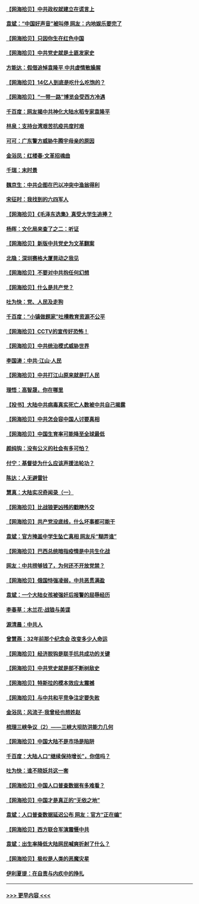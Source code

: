 #### [【网海拾贝】中共政权就建立在谎言上](../pages/nsc993/n12981880.md?t=05290351) 
#### [袁斌：“中国好声音”被叫停 网友：内地娱乐要完了](../pages/nsc993/n12981826.md?t=05290351) 
#### [【网海拾贝】只因你生在红色中国](../pages/nsc993/n12979096.md?t=05290351) 
#### [【网海拾贝】中共党史就是土匪发家史](../pages/nsc993/n12976478.md?t=05290351) 
#### [方能达：假借追悼袁隆平 中共虚情散臊腥](../pages/nsc993/n12976396.md?t=05290351) 
#### [【网海拾贝】14亿人到底是吃什么吃饱的？](../pages/nsc993/n12974125.md?t=05290351) 
#### [【网海拾贝】“一带一路”博览会受西方冷遇](../pages/nsc993/n12971787.md?t=05290351) 
#### [千百度：网友揭中共神化大陆水稻专家袁隆平](../pages/nsc993/n12971733.md?t=05290351) 
#### [林泉：支持台湾艰苦抗疫共度时艰](../pages/nsc993/n12971350.md?t=05290351) 
#### [可可：广东警方威胁牛腾宇母亲的原因](../pages/nsc993/n12971100.md?t=05290351) 
#### [金浴凤：红楼春·文革招魂曲](../pages/nsc993/n12970354.md?t=05290351) 
#### [千瑞：末时景](../pages/nsc993/n12970337.md?t=05290351) 
#### [魏京生：中共企图在巴以冲突中渔翁得利](../pages/nsc993/n12970286.md?t=05290351) 
#### [宋征时：我找到的六四军人](../pages/nsc993/n12970213.md?t=05290351) 
#### [【网海拾贝】《毛泽东选集》真受大学生追捧？](../pages/nsc993/n12968779.md?t=05290351) 
#### [杨晖：文化局来查了之二：听证](../pages/nsc993/n12966528.md?t=05290351) 
#### [【网海拾贝】新版中共党史为文革翻案](../pages/nsc993/n12967526.md?t=05290351) 
#### [北隐：深圳赛格大厦晃动之我见](../pages/nsc993/n12967393.md?t=05290351) 
#### [【网海拾贝】不要对中共抱任何幻想](../pages/nsc993/n12965222.md?t=05290351) 
#### [【网海拾贝】什么是共产党？](../pages/nsc993/n12962781.md?t=05290351) 
#### [吐为快：党、人民及走狗](../pages/nsc993/n12962747.md?t=05290351) 
#### [千百度：“小镇做题家”吐槽教育资源不公平](../pages/nsc993/n12962705.md?t=05290351) 
#### [【网海拾贝】CCTV的宣传好恐怖！](../pages/nsc993/n12959984.md?t=05290351) 
#### [【网海拾贝】中共统治模式威胁世界](../pages/nsc993/n12957622.md?t=05290351) 
#### [李国涛：中共‧江山‧人民](../pages/nsc993/n12957502.md?t=05290351) 
#### [【网海拾贝】中共打江山原来就是打人民](../pages/nsc993/n12954345.md?t=05290351) 
#### [理悟：高智晟，你在哪里](../pages/nsc993/n12953115.md?t=05290351) 
#### [【投书】大陆中共病毒真实死亡人数被中共自己揭露](../pages/nsc993/n12953050.md?t=05290351) 
#### [【网海拾贝】中共怎会容中国人讨要真相](../pages/nsc993/n12952161.md?t=05290351) 
#### [【网海拾贝】中国生育率可能降至全球最低](../pages/nsc993/n12948793.md?t=05290351) 
#### [颜纯钩：没有公义的社会有多可怕？](../pages/nsc993/n12947626.md?t=05290351) 
#### [付宁：基督徒为什么应该声援法轮功？](../pages/nsc993/n12947233.md?t=05290351) 
#### [陈达：人无避雷针](../pages/nsc993/n12947098.md?t=05290351) 
#### [慧真：大陆实况奇闻录（一）](../pages/nsc993/n12945811.md?t=05290351) 
#### [【网海拾贝】比战狼更凶残的戳瞎外交](../pages/nsc993/n12945717.md?t=05290351) 
#### [【网海拾贝】共产党没底线，什么坏事都可能干](../pages/nsc993/n12942090.md?t=05290351) 
#### [袁斌：官方掩盖中学生坠亡真相 网友斥“糊弄谁”](../pages/nsc993/n12942029.md?t=05290351) 
#### [【网海拾贝】巴西总统暗指疫情是中共生化战](../pages/nsc993/n12938999.md?t=05290351) 
#### [网友：中共捞够钱了，为何还不开放党禁？](../pages/nsc993/n12938952.md?t=05290351) 
#### [【网海拾贝】俄国恃强凌弱，中共恶贯满盈](../pages/nsc993/n12936626.md?t=05290351) 
#### [袁斌：一个大陆女孩被强奸后报警的屈辱经历](../pages/nsc993/n12936547.md?t=05290351) 
#### [李春草：木兰花·战狼与美谍](../pages/nsc993/n12935995.md?t=05290351) 
#### [源清晨：中共人](../pages/nsc993/n12935589.md?t=05290351) 
#### [曾慧燕：32年前那个纪念会 改变多少人命运](../pages/nsc993/n12934233.md?t=05290351) 
#### [【网海拾贝】经济脱钩是联手抗共成功的关键](../pages/nsc993/n12934176.md?t=05290351) 
#### [【网海拾贝】中共党史就是部不断树敌史](../pages/nsc993/n12932844.md?t=05290351) 
#### [【网海拾贝】特斯拉的模本效应太震撼](../pages/nsc993/n12925626.md?t=05290351) 
#### [【网海拾贝】与中共和平竞争注定要失败](../pages/nsc993/n12923326.md?t=05290351) 
#### [金浴凤：风流子‧我曾经也想姓赵](../pages/nsc993/n12920911.md?t=05290351) 
#### [梳理三峡争议（2）——三峡大坝防洪能力几何](../pages/nsc993/n12920173.md?t=05290351) 
#### [【网海拾贝】中国大陆不是市场是陷阱](../pages/nsc993/n12920143.md?t=05290351) 
#### [千百度：大陆人口“继续保持增长”，你信吗？](../pages/nsc993/n12918946.md?t=05290351) 
#### [吐为快：谁不晓妖共这一套](../pages/nsc993/n12918941.md?t=05290351) 
#### [【网海拾贝】中国人口普查数据有多难看？](../pages/nsc993/n12917822.md?t=05290351) 
#### [【网海拾贝】中国才是真正的“无依之地”](../pages/nsc993/n12915845.md?t=05290351) 
#### [袁斌：人口普查数据延迟公布 网友：官方“正在编”](../pages/nsc993/n12915748.md?t=05290351) 
#### [【网海拾贝】西方联合军演震慑中共](../pages/nsc993/n12913466.md?t=05290351) 
#### [袁斌：出生率降低大陆网民喊爽折射了什么？](../pages/nsc993/n12913365.md?t=05290351) 
#### [【网海拾贝】极权是人类的恶魔灾星](../pages/nsc993/n12910697.md?t=05290351) 
#### [伊利夏提：在自责与内疚中的挣扎](../pages/nsc993/n12910493.md?t=05290351) 

----
#### [ >>> 更早内容 <<< ](../indexes/nsc993-earlier.md)
